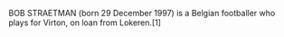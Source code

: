 BOB STRAETMAN (born 29 December 1997) is a Belgian footballer who plays for Virton, on loan from Lokeren.[1]
